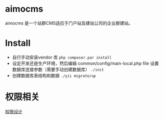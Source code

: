 # aimocms
  aimocms 是一个站群CMS适应于门户站及建站公司的企业群建站。

# Install
  * 自行手动安装vendor 库
  ```php composer.par install```      
  * 设定开发还是生产环境，然后编辑 common/config/main-local.php file 设置数据库连接参数（需要手动创建数据库）
  ``` ./init ```  
  * 创建数据库表结构和数据
  ```./yii migrate/up```   
  
# 权限相关
  [权限设计](docs/idea.md)
